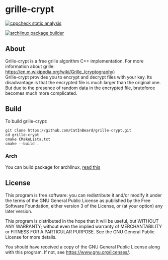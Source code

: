 # grille-crypt

[![cppcheck static analysis](https://github.com/CatInBeard/grille-crypt/actions/workflows/cppcheck.yaml/badge.svg)](https://github.com/CatInBeard/grille-crypt/actions/workflows/cppcheck.yaml)

[![archlinux package builder](https://github.com/CatInBeard/grille-crypt/actions/workflows/arch_build.yaml/badge.svg)](https://github.com/CatInBeard/grille-crypt/actions/workflows/arch_build.yaml)

## About
Grille-crypt is a free grille algorithm C++ implementation.
For more information about grille: https://en.m.wikipedia.org/wiki/Grille_(cryptography)  
Grille-crypt provides you to encrypt and decrypt files with your key. Its disadvantage is that the encrypted file is much larger than the original one.  But due to the presence of random data in the encrypted file, bruteforce becomes much more complicated.

## Build
To build grille-crypt:  
```
git clone https://github.com/CatInBeard/grille-crypt.git
cd grille-crypt  
cmake CMakeLists.txt
cmake --build .
```

### Arch
You can build package for archlinux, [read this](build/archlinux/README.md)

## License
This program is free software: you can redistribute it and/or modify it under the terms of the GNU General Public License as published by the Free Software Foundation, either version 3 of the License, or (at your option) any later version.  

This program is distributed in the hope that it will be useful, but WITHOUT ANY WARRANTY; without even the implied warranty of MERCHANTABILITY or FITNESS FOR A PARTICULAR PURPOSE. See the GNU General Public License for more details.  

You should have received a copy of the GNU General Public License along with this program. If not, see <https://www.gnu.org/licenses/>.
